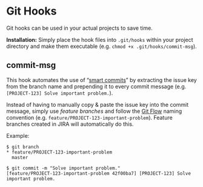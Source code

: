 # Git Hooks

Git hooks can be used in your actual projects to save time.

**Installation:** Simply place the hook files into `.git/hooks` within your project directory and make them executable (e.g. `chmod +x .git/hooks/commit-msg`).

## commit-msg

This hook automates the use of “[smart commits](https://confluence.atlassian.com/display/AOD/Processing+JIRA+issues+with+commit+messages)” by extracting the issue key from the branch name and prepending it to every commit message (e.g. `[PROJECT-123] Solve important problem.`).

Instead of having to manually copy & paste the issue key into the commit message, simply use *feature branches* and follow the [Git Flow](http://nvie.com/posts/a-successful-git-branching-model/) naming convention (e.g. `feature/PROJECT-123-important-problem`). Feature branches created in JIRA will automatically do this.

Example:

    $ git branch
    * feature/PROJECT-123-important-problem
      master
    
    $ git commit -m "Solve important problem."
    [feature/PROJECT-123-important-problem 42f00ba7] [PROJECT-123] Solve important problem.
